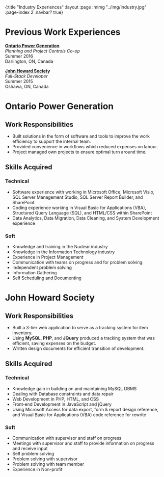 {:title "Industry Experiences"
 :layout :page
 :mimg "../img/industry.jpg"
 :page-index 2
 :navbar? true}

# Previous Work Experiences
<a href="#ontario_power_generation">**Ontario Power Generation**</a><br/>
*Planning and Project Controls Co-op*<br/>
Summer 2016<br/>
Darlington, ON, Canada<br/>

<a href="#john_howard_society">**John Howard Society**</a><br/>
*Full-Stack Developer*<br/>
Summer 2015<br/>
Oshawa, ON, Canada<br/>

# Ontario Power Generation
## Work Responsibilities
- Built solutions in the form of software and tools to improve the work efficiency to support the internal team.
- Provided convenience in workflows which reduced expenses on labour.
- Project managed own projects to ensure optimal turn around time.

## Skills Acquired
### Technical
- Software experience with working in Microsoft Office, Microsoft Visio, SQL Server Management Studio, SQL Server Report Builder, and SharePoint
- Coding experience working in Visual Basic for Applications (VBA), Structured Query Language (SQL), and HTML/CSS within SharePoint
- Data Analytics, Data Migration, Data Cleaning, and System Development experience

### Soft
- Knowledge and training in the Nuclear industry
- Knowledge in the Information Technology industry
- Experience in Project Management
- Communication with teams on progress and for problem solving
- Independent problem solving
- Information Gathering
- Self Scheduling and Documenting

# John Howard Society
## Work Responsibilities
- Built a 3-tier web application to serve as a tracking system for item inventory.
- Using **MySQL**, **PHP**, and **JQuery** produced a tracking system that was efficient, saving expenses on the budget.
- Written design documents for efficient transition of development.

## Skills Acquired
### Technical
- Knowledge gain in building on and maintaining MySQL DBMS
- Dealing with Database constraints and data repair
- Web Development in PHP, HTML, and CSS
- Front-end Development in JavaScript and jQuery
- Using Microsoft Access for data export, form & report design reference, and Visual Basic for Applications (VBA) code reference for rewrite

### Soft
- Communication with supervisor and staff on progress
- Meetings with supervisor and staff to provide information on progress and receive input
- Self problem solving
- Problem solving with supervisor
- Problem solving with team member
- Experience in Non-profit
